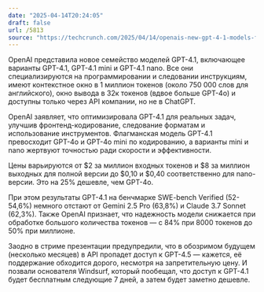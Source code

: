 ```yaml
---
date: "2025-04-14T20:24:05"
draft: false
url: /5813
source: "https://techcrunch.com/2025/04/14/openais-new-gpt-4-1-models-focus-on-coding/"
---
```


OpenAI представила новое семейство моделей GPT-4.1, включающее варианты GPT-4.1, GPT-4.1 mini и GPT-4.1 nano. Все они специализируются на программировании и следовании инструкциям, имеют контекстное окно в 1 миллион токенов (около 750 000 слов для английского), окно вывода в 32к токенов (вдвое больше GPT-4o) и доступны только через API компании, но не в ChatGPT.

OpenAI заявляет, что оптимизировала GPT-4.1 для реальных задач, улучшив фронтенд-кодирование, следование форматам и использование инструментов. Флагманская модель GPT-4.1 превосходит GPT-4o и GPT-4o mini по кодированию, а варианты mini и nano жертвуют точностью ради скорости и эффективности.

Цены варьируются от $2 за миллион входных токенов и $8 за миллион выходных для полной версии до $0,10 и $0,40 соответственно для nano-версии. Это на 25% дешевле, чем GPT-4o. 

При этом результаты GPT-4.1 на бенчмарке SWE-bench Verified (52-54,6%) немного отстают от Gemini 2.5 Pro (63,8%) и Claude 3.7 Sonnet (62,3%). Также OpenAI признает, что надежность модели снижается при обработке большого количества токенов — с 84% при 8000 токенов до 50% при миллионе.

Заодно в стриме презентации предупредили, что в обозримом будущем (несколько месяцев) в API пропадет доступ к GPT-4.5 — кажется, её поддержание обходится дорого, несмотря на запретительную цену. И позвали основателя Windsurf, который пообещал, что доступ к GPT-4.1 будет бесплатным следующие 7 дней, а затем будет заметно дешевле.